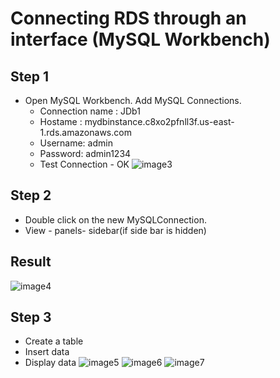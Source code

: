 # Connecting RDS through an interface (MySQL Workbench)
## Step 1
- Open MySQL Workbench. Add MySQL Connections.
	- Connection name : JDb1
	- Hostame : mydbinstance.c8xo2pfnll3f.us-east-1.rds.amazonaws.com
	- Username: admin
	- Password: admin1234
	- Test Connection - OK
![image3](https://github.com/Jasmy118/scripturient/blob/Image/3%20Connection%20successful.JPG)
## Step 2
- Double click on the new MySQLConnection.
- View - panels- sidebar(if side bar is hidden)
## Result
![image4](https://github.com/Jasmy118/scripturient/blob/Image/4%20DB.JPG)
## Step 3
- Create a table
- Insert data
- Display data
![image5](https://github.com/Jasmy118/scripturient/blob/Image/5%20TableCreate_WorkBench.jpg)
![image6](https://github.com/Jasmy118/scripturient/blob/Image/6%20TableInsertDataWorkbench.JPG)
![image7](https://github.com/Jasmy118/scripturient/blob/Image/7%20Display%20DB%20data%20in%20workbench.JPG)
